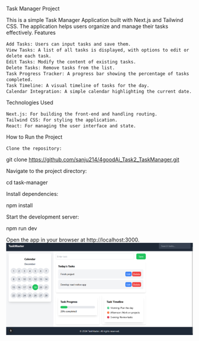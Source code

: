 Task Manager Project

This is a simple Task Manager Application built with Next.js and Tailwind CSS. The application helps users organize and manage their tasks effectively.
Features

    Add Tasks: Users can input tasks and save them.
    View Tasks: A list of all tasks is displayed, with options to edit or delete each task.
    Edit Tasks: Modify the content of existing tasks.
    Delete Tasks: Remove tasks from the list.
    Task Progress Tracker: A progress bar showing the percentage of tasks completed.
    Task Timeline: A visual timeline of tasks for the day.
    Calendar Integration: A simple calendar highlighting the current date.

Technologies Used

    Next.js: For building the front-end and handling routing.
    Tailwind CSS: For styling the application.
    React: For managing the user interface and state.

How to Run the Project

    Clone the repository:

git clone https://github.com/sanju214/4goodAi_Task2_TaskManager.git

Navigate to the project directory:

cd task-manager

Install dependencies:

npm install

Start the development server:

npm run dev

Open the app in your browser at http://localhost:3000.
![Task Manager Screenshot](./assets/image.png)

